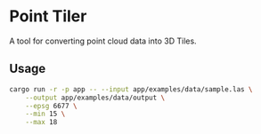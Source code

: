 # Point Tiler

A tool for converting point cloud data into 3D Tiles.

## Usage

```sh
cargo run -r -p app -- --input app/examples/data/sample.las \
    --output app/examples/data/output \
    --epsg 6677 \
    --min 15 \
    --max 18
```
